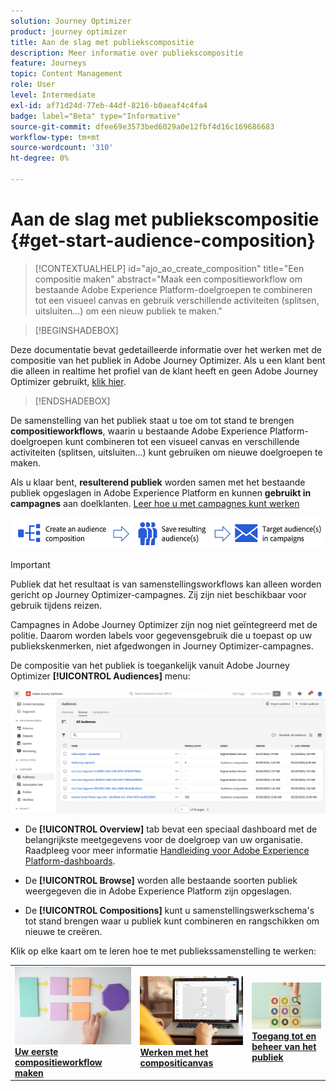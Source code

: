 ```yaml
---
solution: Journey Optimizer
product: journey optimizer
title: Aan de slag met publiekscompositie
description: Meer informatie over publiekscompositie
feature: Journeys
topic: Content Management
role: User
level: Intermediate
exl-id: af71d24d-77eb-44df-8216-b0aeaf4c4fa4
badge: label="Beta" type="Informative"
source-git-commit: dfee69e3573bed6029a0e12fbf4d16c169686683
workflow-type: tm+mt
source-wordcount: '310'
ht-degree: 0%

---
```


# Aan de slag met publiekscompositie {#get-start-audience-composition}

>[!CONTEXTUALHELP]
>id="ajo_ao_create_composition"
>title="Een compositie maken"
>abstract="Maak een compositieworkflow om bestaande Adobe Experience Platform-doelgroepen te combineren tot een visueel canvas en gebruik verschillende activiteiten (splitsen, uitsluiten...) om een nieuw publiek te maken."

>[!BEGINSHADEBOX]

Deze documentatie bevat gedetailleerde informatie over het werken met de compositie van het publiek in Adobe Journey Optimizer. Als u een klant bent die alleen in realtime het profiel van de klant heeft en geen Adobe Journey Optimizer gebruikt, [klik hier](https://experienceleague.adobe.com/docs/experience-platform/segmentation/ui/audience-composition.html).

>[!ENDSHADEBOX]

De samenstelling van het publiek staat u toe om tot stand te brengen **compositieworkflows**, waarin u bestaande Adobe Experience Platform-doelgroepen kunt combineren tot een visueel canvas en verschillende activiteiten (splitsen, uitsluiten...) kunt gebruiken om nieuwe doelgroepen te maken.

Als u klaar bent, **resulterend publiek** worden samen met het bestaande publiek opgeslagen in Adobe Experience Platform en kunnen **gebruikt in campagnes** aan doelklanten. [Leer hoe u met campagnes kunt werken](../campaigns/get-started-with-campaigns.md)

![](assets/audiences-process.png)

>[!IMPORTANT]
>
>Publiek dat het resultaat is van samenstellingsworkflows kan alleen worden gericht op Journey Optimizer-campagnes. Zij zijn niet beschikbaar voor gebruik tijdens reizen.
>
>Campagnes in Adobe Journey Optimizer zijn nog niet geïntegreerd met de politie. Daarom worden labels voor gegevensgebruik die u toepast op uw publiekskenmerken, niet afgedwongen in Journey Optimizer-campagnes.

De compositie van het publiek is toegankelijk vanuit Adobe Journey Optimizer **[!UICONTROL Audiences]** menu:

![](assets/audiences-browse.png)

* De **[!UICONTROL Overview]** tab bevat een speciaal dashboard met de belangrijkste meetgegevens voor de doelgroep van uw organisatie. Raadpleeg voor meer informatie [Handleiding voor Adobe Experience Platform-dashboards](https://experienceleague.adobe.com/docs/experience-platform/dashboards/guides/segments.html).

* De **[!UICONTROL Browse]** worden alle bestaande soorten publiek weergegeven die in Adobe Experience Platform zijn opgeslagen.

* De **[!UICONTROL Compositions]** kunt u samenstellingswerkschema&#39;s tot stand brengen waar u publiek kunt combineren en rangschikken om nieuwe te creëren.

Klik op elke kaart om te leren hoe te met publiekssamenstelling te werken:

<table style="table-layout:fixed"><tr style="border: 0;">
<td><a href="create-compositions.md"><img alt="Samenstellingswerkstromen maken" src="../assets/do-not-localize/ao-workflows.jpg"></a>
<div><a href="create-compositions.md"><strong>Uw eerste compositieworkflow maken</strong></a></div></td>
<td><a href="composition-canvas.md"><img alt="Werken met het compositicanvas" src="../assets/do-not-localize/ao-canvas.jpg"></a>
<div><a href="composition-canvas.md"><strong>Werken met het compositicanvas</strong></a></div></td>
<td><a href="access-audiences.md"><img alt="Toegang tot en beheer van het publiek" src="../assets/do-not-localize/ao-audiences.jpeg"></a>
<div><a href="access-audiences.md"><strong>Toegang tot en beheer van het publiek</strong></a></div></td>
</tr></table>
